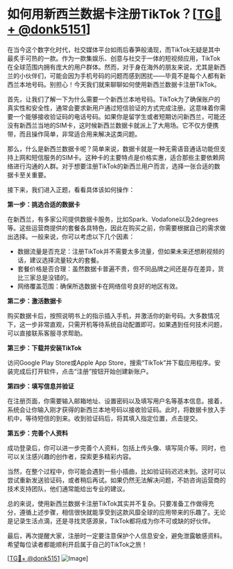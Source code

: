# 如何用新西兰数据卡注册TikTok？[[TG💪+ @donk5151](https://t.me/s/donk5151)]

在当今这个数字化时代，社交媒体平台如雨后春笋般涌现，而TikTok无疑是其中最炙手可热的一款。作为一款集娱乐、创意与社交于一体的短视频应用，TikTok在全球范围内拥有庞大的用户群体。然而，对于身在海外的朋友来说，尤其是新西兰的小伙伴们，可能会因为手机号码的问题而感到困扰——毕竟不是每个人都有新西兰本地号码。别担心！今天我们就来聊聊如何使用新西兰数据卡注册TikTok。

首先，让我们了解一下为什么需要一个新西兰本地号码。TikTok为了确保账户的真实性和安全性，通常会要求新用户通过短信验证的方式完成注册。这意味着你需要一个能够接收验证码的电话号码。如果你是留学生或者短期访问新西兰，可能还没有新西兰当地的SIM卡，这时候新西兰数据卡就派上了大用场。它不仅方便携带，而且操作简单，非常适合用来解决这类问题。

那么，什么是新西兰数据卡呢？简单来说，数据卡就是一种无需语音通话功能但支持上网和短信服务的SIM卡。这种卡的主要特点是价格实惠，适合那些主要依赖网络进行沟通的人群。对于想要注册TikTok的新西兰用户而言，选择一张合适的数据卡至关重要。

接下来，我们进入正题，看看具体该如何操作：

**第一步：挑选合适的数据卡**

在新西兰，有多家公司提供数据卡服务，比如Spark、Vodafone以及2degrees等。这些运营商提供的套餐各具特色，因此在购买之前，你需要根据自己的需求做出选择。一般来说，你可以考虑以下几个因素：
- 数据流量是否充足：注册TikTok并不需要太多流量，但如果未来还想刷视频的话，建议选择流量较大的套餐。
- 套餐价格是否合理：虽然数据卡普遍不贵，但不同品牌之间还是存在差异，货比三家总是没错的。
- 网络覆盖范围：确保所选数据卡在网络信号良好的地区有效。

**第二步：激活数据卡**

购买数据卡后，按照说明书上的指示插入手机，并激活你的新号码。大多数情况下，这一步非常直观，只需开机等待系统自动配置即可。如果遇到任何技术问题，可以直接联系客服寻求帮助。

**第三步：下载并安装TikTok**

访问Google Play Store或Apple App Store，搜索“TikTok”并下载应用程序。安装完成后打开软件，点击“注册”按钮开始创建新账户。

**第四步：填写信息并验证**

在注册页面，你需要输入邮箱地址、设置密码以及填写用户名等基本信息。接着，系统会让你输入刚才获得的新西兰本地号码以接收验证码。此时，将数据卡放入手机中，等待短信的到来。收到验证码后，将其填入指定位置，点击提交。

**第五步：完善个人资料**

成功登录后，你可以进一步完善个人资料，包括上传头像、填写简介等。同时，也可以关注感兴趣的创作者，探索更多精彩内容。

当然，在整个过程中，你可能会遇到一些小插曲，比如验证码迟迟未到。这时可以尝试重新发送验证码，或者稍后再试。如果仍然无法解决问题，不妨咨询运营商的技术支持团队，他们通常能给出专业的建议。

总的来说，使用新西兰数据卡注册TikTok其实并不复杂。只要准备工作做得充分，遵循上述步骤，相信很快就能享受到这款风靡全球的应用带来的乐趣了。无论是记录生活点滴，还是寻找灵感源泉，TikTok都将成为你不可或缺的好伙伴。

最后，再次提醒大家，注册时一定要注意保护个人信息安全，避免泄露敏感资料。希望每位读者都能顺利开启属于自己的TikTok之旅！

[[TG💪+ @donk5151](https://t.me/s/donk5151) ![Image](https://i.postimg.cc/rwNCRYN7/Snipaste-2025-04-30-17-27-05.png)]
